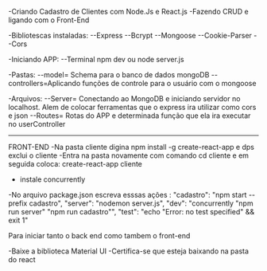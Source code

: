 -Criando Cadastro de Clientes com Node.Js e React.js
-Fazendo CRUD e ligando com o Front-End

-Bibliotescas instaladas:
--Express
--Bcrypt
--Mongoose
--Cookie-Parser
--Cors

-Iniciando APP:
--Terminal npm dev ou node server.js

-Pastas:
--model= Schema para o banco de dados mongoDB
--controllers=Aplicando funções de controle para o usuário com o mongoose


-Arquivos:
--Server= Conectando ao MongoDB e iniciando servidor no localhost. Alem de colocar ferramentas que o express ira utilizar como cors e json
--Routes= Rotas do APP e determinada função que ela ira executar no userController

------------------------------------------------------------

FRONT-END
-Na pasta cliente digina npm install -g create-react-app
e dps exclui o cliente
-Entra na pasta novamente com comando cd cliente e em seguida coloca:
 create-react-app cliente

- instale concurrently

-No arquivo package.json escreva esssas ações :
 "cadastro": "npm start --prefix cadastro",
    "server": "nodemon server.js",
    "dev": "concurrently \"npm run server\" \"npm run cadastro\"",
    "test": "echo \"Error: no test specified\" && exit 1"
  
  Para iniciar tanto o back end como tambem o front-end

-Baixe a biblioteca Material UI
-Certifica-se que esteja baixando na pasta do react